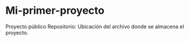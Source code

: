 # Mi-primer-proyecto
Proyecto público
Repositorio: Ubicación del archivo donde se almacena el proyecto.
